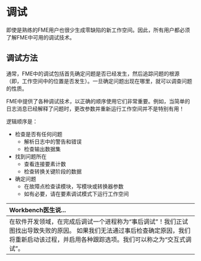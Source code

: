 # 调试

即使是熟练的FME用户也很少生成零缺陷的新工作空间。因此，所有用户都必须了解FME中可用的调试技术。

## 调试方法

通常，FME中的调试包括首先确定问题是否已经发生，然后追踪问题的根源（即，工作空间中的位置是否发生）。一旦确定问题出现在哪里，就可以调查问题的性质。

FME中提供了各种调试技术，以正确的顺序使用它们非常重要。例如，当简单的日志消息已经解释了问题时，更改参数并重新运行工作空间并不是特别有用！

逻辑顺序是：

* 检查是否有任何问题
  * 解析日志中的警告和错误
  * 检查输出数据集
* 找到问题所在
  * 查看连接要素计数
  * 检查转换关键阶段的数据
* 确定问题
  * 在故障点检查读模块，写模块或转换器参数
  * 如有必要，请在要素调试模式下运行工作空间

|  Workbench医生说... |
| :--- |
|  在软件开发领域，在完成后调试一个进程称为“事后调试”！我们正试图找出导致失败的原因。  如果我们无法通过事后检查确定原因，我们将重新启动该过程，并启用各种跟踪选项。我们可以称之为“交互式调试”。 |

